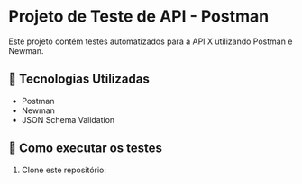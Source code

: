 # Projeto de Teste de API - Postman

Este projeto contém testes automatizados para a API X utilizando Postman e Newman.

## 📌 Tecnologias Utilizadas
- Postman
- Newman
- JSON Schema Validation

## 🚀 Como executar os testes
1. Clone este repositório:
